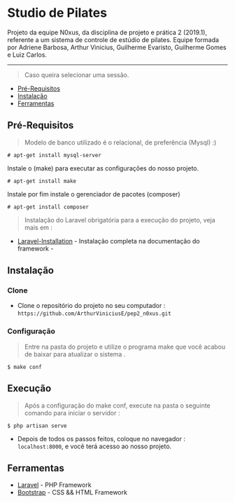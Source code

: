# Studio de Pilates

Projeto da equipe N0xus, da disciplina de projeto e prática 2 (2019.1), referente a um sistema de controle de estúdio de pilates. Equipe formada por Adriene Barbosa, Arthur Vinicius, Guilherme Evaristo, Guilherme Gomes e Luiz Carlos.

***
> Caso queira selecionar uma sessão.

- [Pré-Requisitos](#pré-requisitos)
- [Instalação](#instalação)
- [Ferramentas](#ferramentas)
## Pré-Requisitos
> Modelo de banco utilizado é o relacional, de preferência (Mysql) :)
```
# apt-get install mysql-server
```
Instale o (make) para executar as configurações do nosso projeto.
```
# apt-get install make 
```
Instale por fim instale o gerenciador de pacotes (composer)
```
# apt-get install composer 
```
> Instalação do Laravel obrigatória para a execução do projeto, veja mais em :
* [Laravel-Installation](https://laravel.com/docs/5.8/installation) - Instalação completa na documentação do framework -

## Instalação
### Clone
- Clone o repositório do projeto no seu computador : ```https://github.com/ArthurViniciusE/pep2_n0xus.git ```
### Configuração
> Entre na pasta do projeto e utilize o programa make que você acabou de baixar para atualizar o sistema .
```
$ make conf
```
## Execução
> Após a configuração do make conf, execute na pasta o seguinte comando para iniciar o servidor :
```
$ php artisan serve
```
- Depois de todos os passos feitos, coloque no navegador : ``` localhost:8000 ```, e você terá acesso ao nosso projeto.
## Ferramentas
- [Laravel](https://laravel.com) - PHP Framework
- [Bootstrap](https://getbootstrap.com/) - CSS && HTML Framework
